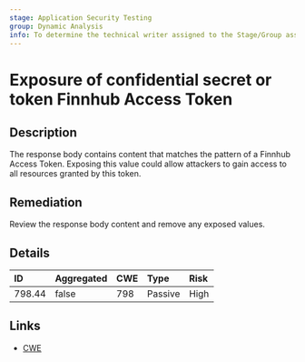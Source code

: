 ```yaml
---
stage: Application Security Testing
group: Dynamic Analysis
info: To determine the technical writer assigned to the Stage/Group associated with this page, see https://handbook.gitlab.com/handbook/product/ux/technical-writing/#assignments
---
```


# Exposure of confidential secret or token Finnhub Access Token

## Description

The response body contains content that matches the pattern of a Finnhub Access Token.
Exposing this value could allow attackers to gain access to all resources granted by this token.

## Remediation

Review the response body content and remove any exposed values.

## Details

| ID | Aggregated | CWE | Type | Risk |
|:---|:--------|:--------|:--------|:--------|
| 798.44 | false | 798 | Passive | High |

## Links

- [CWE](https://cwe.mitre.org/data/definitions/798.html)
